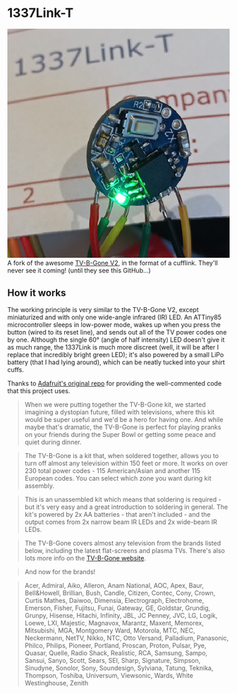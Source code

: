 # 1337Link-T
<img src="assets/img1.png">
A fork of the awesome <a href="http://www.adafruit.com/products/73">TV-B-Gone V2</a>, in the format of a cufflink. They'll never see it coming! (until they see this GitHub...)

## How it works
The working principle is very similar to the TV-B-Gone V2, except miniaturized and with only one wide-angle infrared (IR) LED. An ATTiny85 microcontroller sleeps in low-power mode, wakes up when you press the button (wired to its reset line), and sends out all of the TV power codes one by one. Although the single 60° (angle of half intensity) LED doesn't give it as much range, the 1337Link is much more discreet (well, it will be after I replace that incredibly bright green LED); it's also powered by a small LiPo battery (that I had lying around), which can be neatly tucked into your shirt cuffs.  

Thanks to <a href="https://github.com/adafruit/TV-B-Gone-kit">Adafruit's original repo</a> for providing the well-commented code that this project uses. 

> When we were putting together the TV-B-Gone kit, we started imagining a dystopian future, filled with televisions, where this kit would be super useful and we'd be a hero for having one.  And while maybe that's dramatic, the TV-B-Gone is perfect for playing pranks on your friends during the Super Bowl or getting some peace and quiet during dinner.

> The TV-B-Gone is a kit that, when soldered together, allows you to turn off almost any television within 150 feet or more.  It works on over 230 total power codes - 115 American/Asian and another 115 European codes.  You can select which zone you want during kit assembly.

> This is an unassembled kit which means that soldering is required - but it's very easy and a great introduction to soldering in general.  The kit's powered by 2x AA batteries - that aren't included - and the output comes from 2x narrow beam IR LEDs and 2x wide-beam IR LEDs.  

> The TV-B-Gone covers almost any television from the brands listed below, including the latest flat-screens and plasma TVs.  There's also lots more info on the [TV-B-Gone website](https://learn.adafruit.com/tv-b-gone-kit).

> And now for the brands!

> Acer, Admiral, Aiko, Alleron, Anam National, AOC, Apex, Baur, Bell&Howell, Brillian, Bush, Candle, Citizen, Contec, Cony, Crown, Curtis Mathes, Daiwoo, Dimensia, Electrograph, Electrohome, Emerson, Fisher, Fujitsu, Funai, Gateway, GE, Goldstar, Grundig, Grunpy, Hisense, Hitachi, Infinity, JBL, JC Penney, JVC, LG, Logik, Loewe, LXI, Majestic, Magnavox, Marantz, Maxent, Memorex, Mitsubishi, MGA, Montgomery Ward, Motorola, MTC, NEC, Neckermann, NetTV, Nikko, NTC, Otto Versand, Palladium, Panasonic, Philco, Philips, Pioneer, Portland, Proscan, Proton, Pulsar, Pye, Quasar, Quelle, Radio Shack, Realistic, RCA, Samsung, Sampo, Sansui, Sanyo, Scott, Sears, SEI, Sharp, Signature, Simpson, Sinudyne, Sonolor, Sony, Soundesign, Sylviana, Tatung, Teknika, Thompson, Toshiba, Universum, Viewsonic, Wards, White Westinghouse, Zenith
